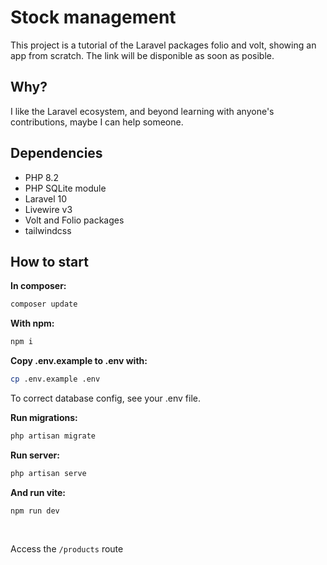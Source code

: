 # Stock management

This project is a tutorial of the Laravel packages folio and volt, showing an app from scratch. The link will be disponible as soon as posible.

## Why?
I like the Laravel ecosystem, and beyond learning with anyone's contributions, maybe I can help someone.

## Dependencies
* PHP 8.2
* PHP SQLite module
* Laravel 10
* Livewire v3
* Volt and Folio packages
* tailwindcss

## How to start

**In composer:**
 
 ```bash
 composer update
 ```

**With npm:**

```bash
npm i
```
**Copy .env.example to .env with:**
```bash
cp .env.example .env
```
To correct database config, see your .env file.

**Run migrations:**
```bash
php artisan migrate
```

**Run server:**
```bash
php artisan serve
```

**And run vite:**

```
npm run dev
```
<br>

Access the ``/products`` route